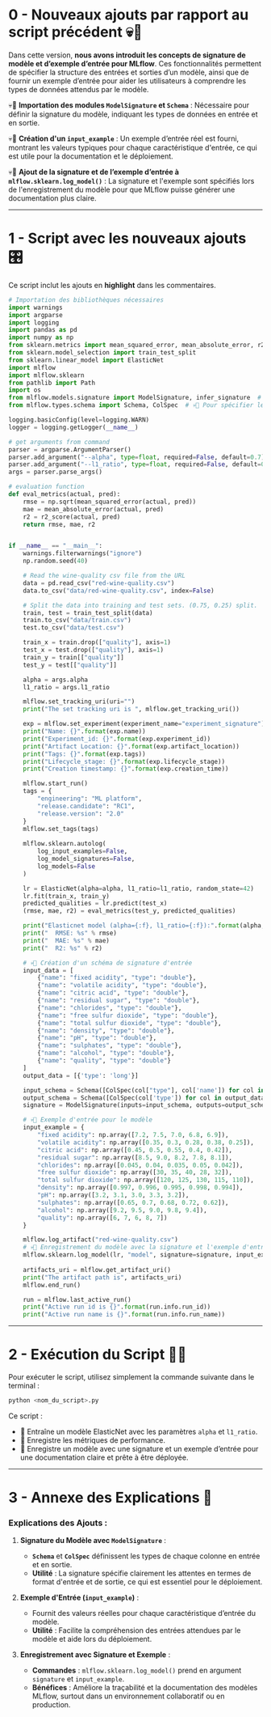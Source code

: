 
# 0 - Nouveaux ajouts par rapport au script précédent 💀🚨

Dans cette version, **nous avons introduit les concepts de signature de modèle et d’exemple d’entrée pour MLflow**. Ces fonctionnalités permettent de spécifier la structure des entrées et sorties d’un modèle, ainsi que de fournir un exemple d’entrée pour aider les utilisateurs à comprendre les types de données attendus par le modèle.

💀🚨 **Importation des modules `ModelSignature` et `Schema`** : Nécessaire pour définir la signature du modèle, indiquant les types de données en entrée et en sortie.

💀🚨 **Création d'un `input_example`** : Un exemple d’entrée réel est fourni, montrant les valeurs typiques pour chaque caractéristique d'entrée, ce qui est utile pour la documentation et le déploiement.

💀🚨 **Ajout de la signature et de l’exemple d’entrée à `mlflow.sklearn.log_model()`** : La signature et l'exemple sont spécifiés lors de l'enregistrement du modèle pour que MLflow puisse générer une documentation plus claire.

---

# 1 - Script avec les nouveaux ajouts 🎛️

Ce script inclut les ajouts en **highlight** dans les commentaires.

```python
# Importation des bibliothèques nécessaires
import warnings
import argparse
import logging
import pandas as pd
import numpy as np
from sklearn.metrics import mean_squared_error, mean_absolute_error, r2_score
from sklearn.model_selection import train_test_split
from sklearn.linear_model import ElasticNet
import mlflow
import mlflow.sklearn
from pathlib import Path
import os
from mlflow.models.signature import ModelSignature, infer_signature  # 💀🚨 Pour définir la signature du modèle
from mlflow.types.schema import Schema, ColSpec  # 💀🚨 Pour spécifier les types de colonnes dans la signature

logging.basicConfig(level=logging.WARN)
logger = logging.getLogger(__name__)

# get arguments from command
parser = argparse.ArgumentParser()
parser.add_argument("--alpha", type=float, required=False, default=0.7)
parser.add_argument("--l1_ratio", type=float, required=False, default=0.7)
args = parser.parse_args()

# evaluation function
def eval_metrics(actual, pred):
    rmse = np.sqrt(mean_squared_error(actual, pred))
    mae = mean_absolute_error(actual, pred)
    r2 = r2_score(actual, pred)
    return rmse, mae, r2


if __name__ == "__main__":
    warnings.filterwarnings("ignore")
    np.random.seed(40)

    # Read the wine-quality csv file from the URL
    data = pd.read_csv("red-wine-quality.csv")
    data.to_csv("data/red-wine-quality.csv", index=False)

    # Split the data into training and test sets. (0.75, 0.25) split.
    train, test = train_test_split(data)
    train.to_csv("data/train.csv")
    test.to_csv("data/test.csv")

    train_x = train.drop(["quality"], axis=1)
    test_x = test.drop(["quality"], axis=1)
    train_y = train[["quality"]]
    test_y = test[["quality"]]

    alpha = args.alpha
    l1_ratio = args.l1_ratio

    mlflow.set_tracking_uri(uri="")
    print("The set tracking uri is ", mlflow.get_tracking_uri())

    exp = mlflow.set_experiment(experiment_name="experiment_signature")
    print("Name: {}".format(exp.name))
    print("Experiment_id: {}".format(exp.experiment_id))
    print("Artifact Location: {}".format(exp.artifact_location))
    print("Tags: {}".format(exp.tags))
    print("Lifecycle_stage: {}".format(exp.lifecycle_stage))
    print("Creation timestamp: {}".format(exp.creation_time))

    mlflow.start_run()
    tags = {
        "engineering": "ML platform",
        "release.candidate": "RC1",
        "release.version": "2.0"
    }
    mlflow.set_tags(tags)
    
    mlflow.sklearn.autolog(
        log_input_examples=False,
        log_model_signatures=False,
        log_models=False
    )

    lr = ElasticNet(alpha=alpha, l1_ratio=l1_ratio, random_state=42)
    lr.fit(train_x, train_y)
    predicted_qualities = lr.predict(test_x)
    (rmse, mae, r2) = eval_metrics(test_y, predicted_qualities)

    print("Elasticnet model (alpha={:f}, l1_ratio={:f}):".format(alpha, l1_ratio))
    print("  RMSE: %s" % rmse)
    print("  MAE: %s" % mae)
    print("  R2: %s" % r2)

    # 💀🚨 Création d'un schéma de signature d'entrée
    input_data = [
        {"name": "fixed acidity", "type": "double"},
        {"name": "volatile acidity", "type": "double"},
        {"name": "citric acid", "type": "double"},
        {"name": "residual sugar", "type": "double"},
        {"name": "chlorides", "type": "double"},
        {"name": "free sulfur dioxide", "type": "double"},
        {"name": "total sulfur dioxide", "type": "double"},
        {"name": "density", "type": "double"},
        {"name": "pH", "type": "double"},
        {"name": "sulphates", "type": "double"},
        {"name": "alcohol", "type": "double"},
        {"name": "quality", "type": "double"}
    ]
    output_data = [{'type': 'long'}]

    input_schema = Schema([ColSpec(col["type"], col['name']) for col in input_data])
    output_schema = Schema([ColSpec(col['type']) for col in output_data])
    signature = ModelSignature(inputs=input_schema, outputs=output_schema)  # 💀🚨 Création de la signature du modèle

    # 💀🚨 Exemple d'entrée pour le modèle
    input_example = {
        "fixed acidity": np.array([7.2, 7.5, 7.0, 6.8, 6.9]),
        "volatile acidity": np.array([0.35, 0.3, 0.28, 0.38, 0.25]),
        "citric acid": np.array([0.45, 0.5, 0.55, 0.4, 0.42]),
        "residual sugar": np.array([8.5, 9.0, 8.2, 7.8, 8.1]),
        "chlorides": np.array([0.045, 0.04, 0.035, 0.05, 0.042]),
        "free sulfur dioxide": np.array([30, 35, 40, 28, 32]),
        "total sulfur dioxide": np.array([120, 125, 130, 115, 110]),
        "density": np.array([0.997, 0.996, 0.995, 0.998, 0.994]),
        "pH": np.array([3.2, 3.1, 3.0, 3.3, 3.2]),
        "sulphates": np.array([0.65, 0.7, 0.68, 0.72, 0.62]),
        "alcohol": np.array([9.2, 9.5, 9.0, 9.8, 9.4]),
        "quality": np.array([6, 7, 6, 8, 7])
    }

    mlflow.log_artifact("red-wine-quality.csv")
    # 💀🚨 Enregistrement du modèle avec la signature et l'exemple d'entrée
    mlflow.sklearn.log_model(lr, "model", signature=signature, input_example=input_example)
    
    artifacts_uri = mlflow.get_artifact_uri()
    print("The artifact path is", artifacts_uri)
    mlflow.end_run()

    run = mlflow.last_active_run()
    print("Active run id is {}".format(run.info.run_id))
    print("Active run name is {}".format(run.info.run_name))
```

---

# 2 - Exécution du Script 🏃‍♂️

Pour exécuter le script, utilisez simplement la commande suivante dans le terminal :

```bash
python <nom_du_script>.py
```

Ce script :
- 🚀 Entraîne un modèle ElasticNet avec les paramètres `alpha` et `l1_ratio`.
- 🚀 Enregistre les métriques de performance.
- 🚀 Enregistre un modèle avec une signature et un exemple d’entrée pour une documentation claire et prête à être déployée.

---

# 3 - Annexe des Explications 📖

### Explications des Ajouts :

1. **Signature du Modèle avec `ModelSignature`** : 
   - **`Schema`** et **`ColSpec`** définissent les types de chaque colonne en entrée et en sortie.
   - **Utilité** : La signature spécifie clairement les attentes en termes de format d'entrée et de sortie, ce qui est essentiel pour le déploiement.

2. **Exemple d'Entrée (`input_example`)** :

 
   - Fournit des valeurs réelles pour chaque caractéristique d’entrée du modèle.
   - **Utilité** : Facilite la compréhension des entrées attendues par le modèle et aide lors du déploiement.

3. **Enregistrement avec Signature et Exemple** :
   - **Commandes** : `mlflow.sklearn.log_model()` prend en argument `signature` et `input_example`.
   - **Bénéfices** : Améliore la traçabilité et la documentation des modèles MLflow, surtout dans un environnement collaboratif ou en production.


